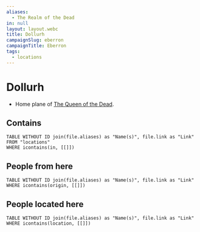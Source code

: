 ```yaml
---
aliases:
  - The Realm of the Dead
in: null
layout: layout.webc
title: Dollurh
campaignSlug: eberron
campaignTitle: Eberron
tags:
  - locations
---
```

# Dollurh

- Home plane of [The Queen of the Dead](other/the-queen-of-the-dead.md).

## Contains
```dataview
TABLE WITHOUT ID join(file.aliases) as "Name(s)", file.link as "Link"
FROM "locations"
WHERE icontains(in, [[]])
```

## People from here

```dataview
TABLE WITHOUT ID join(file.aliases) as "Name(s)", file.link as "Link"
WHERE icontains(origin, [[]])
```

## People located here

```dataview
TABLE WITHOUT ID join(file.aliases) as "Name(s)", file.link as "Link"
WHERE icontains(location, [[]])
```
